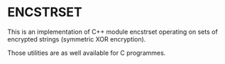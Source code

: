 # ENCSTRSET

This is an implementation of C++ module encstrset operating on sets
of encrypted strings (symmetric XOR encryption).

Those utilities are as well available for C programmes.